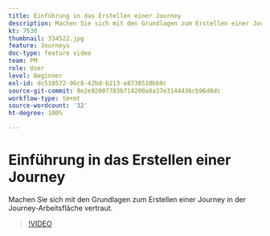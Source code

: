 ```yaml
---
title: Einführung in das Erstellen einer Journey
description: Machen Sie sich mit den Grundlagen zum Erstellen einer Journey in der Journey-Arbeitsfläche vertraut.
kt: 7530
thumbnail: 334522.jpg
feature: Journeys
doc-type: feature video
team: PM
role: User
level: Beginner
exl-id: dc510572-96c8-42bd-b213-e8738510bb0c
source-git-commit: 9e2e92007783b714200a8a37e3144436cb96d6dc
workflow-type: tm+mt
source-wordcount: '32'
ht-degree: 100%

---
```


# Einführung in das Erstellen einer Journey

Machen Sie sich mit den Grundlagen zum Erstellen einer Journey in der Journey-Arbeitsfläche vertraut.

>[!VIDEO](https://video.tv.adobe.com/v/334522?quality=12)
